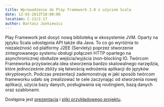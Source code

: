 ```yaml
---
title: Wprowadzenie do Play framework 2.0 z użyciem Scala
date: 12-03-2013T18:00:00
location: C-13/2.17
author: Bartosz Jankiewicz
---
```

Play Framework jest dosyć nową biblioteką w ekosystemie JVM. Oparty na języku Scala udostępnia API także dla Java. To co go wyróżnia to niezależność od platformy J2EE (Servlety) poprzez stworzenie zintegrowanego systemu obsługi połączeń HTTP opartego na asynchronicznej obsłudze wejścia/wyjścia (non-blocking IO. Twórcom Frameworka przyświecała idea stworzenia bardzo skalowalnego narzędzia, które jednocześnie zbliży się łatwością wdrożenia aplikacji do języków skryptowych.
Podczas prezentacji zademonstruję w jaki sposób twórcom frameworku udało się zrealizować te cele zaczynając od stworzenia nowej aplikacji, użycia bazy danych, posługiwania się routingiem, bazą danych oraz szablonami.

Dostępna jest [prezentacja](/wyklady/play-framework/play-framework-oraz-scala.pptx) i [pliki przykładowego projektu](/wyklady/play-framework/play-with-play.zip).
